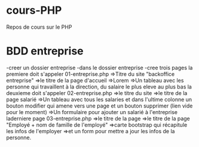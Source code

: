 # cours-PHP
 Repos de cours sur le PHP

 # BDD entreprise

 -creer un dossier entreprise
 -dans le dossier entreprise
 -cree trois pages
    la premiere doit s'appeler 01-entreprise.php
     =>Titre du site "backoffice entreprise"
     =>le titre de la page d'accueil
     =>Lorem
     =>Un tableau avec les personne qui travaillent à la direction, du salaire le plus eleve au plus bas
    la deuxieme doit s'appeler 02-entreprise.php
    =>le titre du site
    =>le titre de la page salarié
    =>Un tableau avec tous les salaries et dans l'ultime colonne un bouton modifier qui amene vers une page et un bouton supprimer (lien vide pour le moment)
    =>Un formulaire pour ajouter un salarié à l'entreprise
laderniere page 03-entreprise.php
    =>le titre de la page
    =>le titre de la page "Employé + nom de famille de l'employé"
    =>carte bootstrap qui récapitule les infos de l'employer
    =>et un form pour mettre a jour les infos de la personne.

